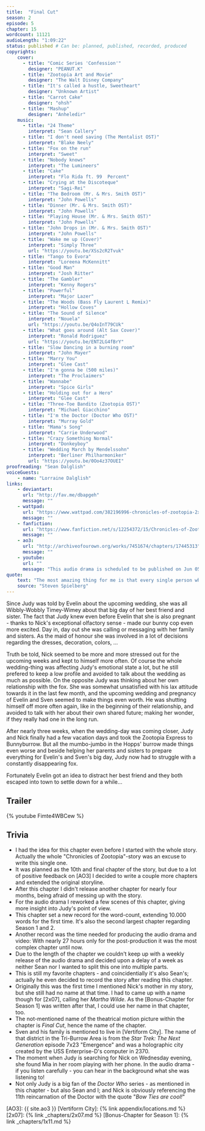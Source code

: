 ```yaml
---
title:  "Final Cut"
season: 2
episode: 5
chapter: 15
wordcount: 11121
audioLength: "1:09:22"
status: published # Can be: planned, published, recorded, produced
copyrights:
    cover:
      - title: "Comic Series 'Confession'"
        designer: "PEANUT.K"
      - title: "Zootopia Art and Movie"
        designer: "The Walt Disney Company"
      - title: "It's called a hustle, Sweetheart"
        designer: "Unknown Artist"
      - title: "Carrot Cake"
        designer: "ohsh"
      - title: "Mashup"
        designer: "Anheledir"
    music:
      - title: "24 Theme"
        interpret: "Sean Callery"
      - title: "I don't need saving (The Mentalist OST)"
        interpret: "Blake Neely"
      - title: "Fox on the run"
        interpret: "Sweet"
      - title: "Nobody knows"
        interpret: "The Lumineers"
      - title: "Cake"
        interpret: "Flo Rida ft. 99  Percent"
      - title: "Crying at the Discoteque"
        interpret: "Sagi-Rei"
      - title: "The Bedroom (Mr. & Mrs. Smith OST)"
        interpret: "John Powells"
      - title: "Dinner (Mr. & Mrs. Smith OST)"
        interpret: "John Powells"
      - title: "Playing House (Mr. & Mrs. Smith OST)"
        interpret: "John Powells"
      - title: "John Drops in (Mr. & Mrs. Smith OST)"
        interpret: "John Powells"
      - title: "Wake me up (Cover)"
        interpret: "Simply Three"
        url: "https://youtu.be/XSs2cR2Tvuk"
      - title: "Tango to Evora"
        interpret: "Loreena McKennitt"
      - title: "Good Man"
        interpret: "Josh Ritter"
      - title: "The Gambler"
        interpret: "Kenny Rogers"
      - title: "Powerful"
        interpret: "Major Lazer"
      - title: "The Woods (Bass Fly Laurent L Remix)"
        interpret: "Hollow Coves"
      - title: "The Sound of Silence"
        interpret: "Nouela"
        url: "https://youtu.be/Q4oInT79CUk"
      - title: "What goes around (Alt Sax Cover)"
        interpret: "Ronald Rodriguez"
        url: "https://youtu.be/ENT2LG4fBrY"
      - title: "Slow Dancing in a burning room"
        interpret: "John Mayer"
      - title: "Marry You"
        interpret: "Glee Cast"
      - title: "I'm gonna be (500 miles)"
        interpret: "The Proclaimers"
      - title: "Wannabe"
        interpret: "Spice Girls"
      - title: "Holding out for a Hero"
        interpret: "Glee Cast"
      - title: "Three-Toe Bandito (Zootopia OST)"
        interpret: "Michael Giacchino"
      - title: "I'm the Doctor (Doctor Who OST)"
        interpret: "Murray Gold"
      - title: "Mama's Song"
        interpret: "Carrie Underwood"
      - title: "Crazy Something Normal"
        interpret: "Donkeyboy"
      - title: "Wedding March by Mendelssohn"
        interpret: "Berliner Philharmoniker"
        url: "https://youtu.be/0Oo4z37OUEI"
proofreading: "Sean Dalglish"
voiceGuests:
    - name: "Lorraine Dalglish"
links:
    - deviantart:
      url: "http://fav.me/dbapgeh"
      message: ""
    - wattpad:
      url: "https://www.wattpad.com/382196996-chronicles-of-zootopia-2x05-final-cut"
      message: ""
    - fanfiction:
      url: "https://www.fanfiction.net/s/12254372/15/Chronicles-of-Zootopia"
      message: ""
    - ao3:
      url: "http://archiveofourown.org/works/7451674/chapters/17445313"
      message: ""
    - youtube:
      url: ""
      message: "This audio drama is scheduled to be published on Jun 05, 2017!"
quote:
    text: "The most amazing thing for me is that every single person who sees a movie, not necessarily one of my movies, brings a whole set of unique experiences. Now, through careful manipulation and good storytelling, you can get everybody to clap at the same time, to hopefully laugh at the same time, and to be afraid at the same time."
    source: "Steven Spielberg"
---
```

Since Judy was told by Evelin about the upcoming wedding, she was all Wibbly-Wobbly Timey-Wimey about that big day of her best friend and sister. The fact that Judy knew even before Evelin that she is also pregnant - thanks to Nick's exceptional olfactory sense - made our bunny cop even more excited. Day in, day out she was calling or messaging with her family and sisters. As the maid of honour she was involved in a lot of decisions regarding the dresses, decoration, colors, ...

Truth be told, Nick seemed to be more and more stressed out for the upcoming weeks and kept to himself more often. Of course the whole wedding-thing was affecting Judy's emotional state a lot, but he still prefered to keep a low profile and avoided to talk about the wedding as much as possible. On the opposite Judy was thinking about her own relationship with the fox. She was somewhat unsatisfied with his lax attitude towards it in the last few month, and the upcoming wedding and pregnancy of Evelin and Sven seemed to make things even worth. He was shutting himself off more often again, like in the beginning of their relationship, and avoided to talk with her about their own shared future; making her wonder, if they really had one in the long run.

After nearly three weeks, when the wedding-day was coming closer, Judy and Nick finally had a few vacation days and took the Zootopia Express to Bunnyburrow. But all the mumbo-jumbo in the Hopps' burrow made things even worse and beside helping her parents and sisters to prepare everything for Evelin's and Sven's big day, Judy now had to struggle with a constantly disappearing fox. 

Fortunately Evelin got an idea to distract her best friend and they both escaped into town to settle down for a while...


## Trailer
{% youtube Fimte4WBCew %}


## Trivia
 * I had the idea for this chapter even before I started with the whole story. Actually the whole "Chronicles of Zootopia"-story was an excuse to write this single one.
 * It was planned as the 10th and final chapter of the story, but due to a lot of positive feedback on [AO3] I decided to write a couple more chapters and extended the original storyline.
 * After this chapter I didn't release another chapter for nearly four months, being afraid of messing up with the story.
 * For the audio drama I reworked a few scenes of this chapter, giving more insight into Judy's point of view.
 * This chapter set a new record for the word-count, extending 10.000 words for the first time. It's also the second largest chapter regarding Season 1 and 2.
 * Another record was the time needed for producing the audio drama and video: With nearly 27 hours only for the post-production it was the most complex chapter until now.
 * Due to the length of the chapter we couldn't keep up with a weekly release of the audio drama and decided upon a delay of a week as neither Sean nor I wanted to split this one into multiple parts.
 * This is still my favorite chapters - and coincidentially it's also Sean's; actually he even decided to record the story after reading this chapter.
 * Originally this was the first time I mentioned Nick's mother in my story, but she still had no name at that time. I had to came up with a name though for [2x07], calling her _Martha Wilde_. As the [Bonus-Chapter for Season 1] was written after that, I could use her name in that chapter, too.
 * The not-mentioned name of the theatrical motion picture within the chapter is _Final Cut_, hence the name of the chapter.
 * Sven and his family is mentioned to live in [Vertiform City]. The name of that district in the Tri-Burrow Area is from the _Star Trek: The Next Generation_ episode 7x23 "Emergence" and was a holographic city created by the USS Enterprise-D's computer in 2370.
 * The moment when Judy is searching for Nick on Wednesday evening, she found Mia in her room playing with her phone. In the audio drama - if you listen carefully - you can hear in the background what she was listening to!
 * Not only Judy is a big fan of the _Doctor Who_ series - as mentioned in this chapter - but also Sean and I; and Nick is obviously referencing the 11th reincarnation of the Doctor with the quote "_Bow Ties are cool!_"

[AO3]: {{ site.ao3 }}
[Vertiform City]: {% link appendix/locations.md %}
[2x07]: {% link _chapters/2x07.md %}
[Bonus-Chapter for Season 1]: {% link _chapters/1x11.md %}